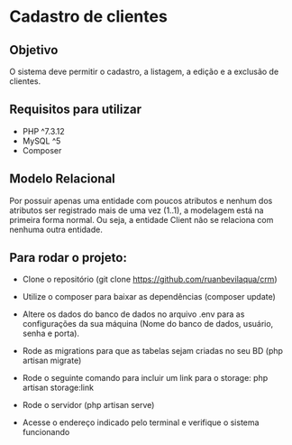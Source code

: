 # Cadastro de clientes

## Objetivo

O sistema deve permitir o cadastro, a listagem, a edição e a exclusão de clientes.

## Requisitos para utilizar

- PHP ^7.3.12
- MySQL ^5
- Composer

## Modelo Relacional

Por possuir apenas uma entidade com poucos atributos e nenhum dos atributos ser registrado mais de uma vez (1..1), a modelagem está na primeira forma normal. Ou seja, a entidade Client não se relaciona com nenhuma outra entidade. 

## Para rodar o projeto:

- Clone o repositório (git clone https://github.com/ruanbevilaqua/crm)

- Utilize o composer para baixar as dependências (composer update)

- Altere os dados do banco de dados no arquivo .env para as configurações da sua máquina (Nome do banco de dados, usuário, senha e porta).

- Rode as migrations para que as tabelas sejam criadas no seu BD (php artisan migrate)

- Rode o seguinte comando para incluir um link para o storage: php artisan storage:link

- Rode o servidor (php artisan serve)

- Acesse o endereço indicado pelo terminal e verifique o sistema funcionando